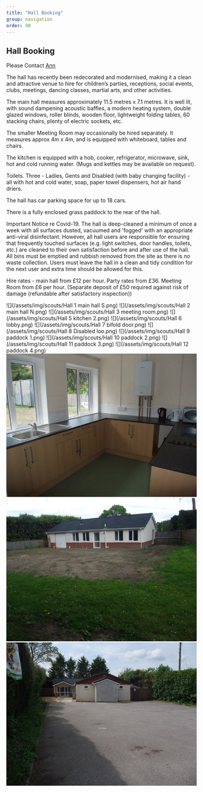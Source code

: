 ```yaml
---
title: "Hall Booking"
group: navigation
order: 90
---
```


## Hall Booking

Please Contact [Ann](mailto:ann@thegillams.co.uk?subject=Hall%20booking)

The hall has recently been redecorated and modernised, making it a clean and attractive venue to hire for children’s parties, receptions, social events, clubs, meetings, dancing classes, martial arts, and other activities.

The main hall measures approximately 11.5 metres x 7.1 metres. It is well lit, with sound dampening acoustic baffles, a modern heating system, double glazed windows, roller blinds, wooden floor, lightweight folding tables, 60 stacking chairs, plenty of electric sockets, etc.

The smaller Meeting Room may occasionally be hired separately. It measures approx 4m x 4m, and is equipped with whiteboard, tables and chairs.

The kitchen is equipped with a hob, cooker, refrigerator, microwave, sink, hot and cold running water. (Mugs and kettles may be available on request).

Toilets. Three - Ladies, Gents and Disabled (with baby changing facility) - all with hot and cold water, soap, paper towel dispensers, hot air hand driers.

The hall has car parking space for up to 18 cars.

There is a fully enclosed grass paddock to the rear of the hall.

Important Notice re Covid-19. The hall is deep-cleaned a minimum of once a week with all surfaces dusted, vacuumed and 'fogged' with an appropriate anti-viral disinfectant. However, all hall users are responsible for ensuring that frequently touched surfaces (e.g. light switches, door handles, toilets, etc.) are cleaned to their own satisfaction before and after use of the hall. All bins must be emptied and rubbish removed from the site as there is no waste collection. Users must leave the hall in a clean and tidy condition for the next user and extra time should be allowed for this.

Hire rates - main hall from £12 per hour. Party rates from £36. Meeting Room from £6 per hour. (Separate deposit of £50 required against risk of damage (refundable after satisfactory inspection))

![](/assets/img/scouts/Hall 1 main hall S.png)
![](/assets/img/scouts/Hall 2 main hall N.png)
![](/assets/img/scouts/Hall 3 meeting room.png)
![](/assets/img/scouts/Hall 5 kitchen 2.png)
![](/assets/img/scouts/Hall 6 lobby.png)
![](/assets/img/scouts/Hall 7 bifold door.png)
![](/assets/img/scouts/Hall 8 Disabled loo.png)
![](/assets/img/scouts/Hall 9 paddock 1.png)
![](/assets/img/scouts/Hall 10 paddock 2.png)
![](/assets/img/scouts/Hall 11 paddock 3.png)
![](/assets/img/scouts/Hall 12 paddock 4.png)
![](/assets/img/hall/hall2.png)
![](/assets/img/hall/hall3.png)
![](/assets/img/hall/hall4.png)

